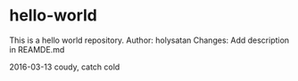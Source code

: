 # hello-world
This is a hello world repository.
Author: holysatan
Changes: Add description in REAMDE.md

2016-03-13 coudy, catch cold
